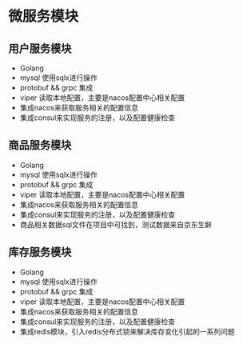 # 微服务模块
## 用户服务模块
- Golang
- mysql 使用sqlx进行操作
- protobuf && grpc 集成
- viper 读取本地配置，主要是nacos配置中心相关配置
- 集成nacos来获取服务相关的配置信息
- 集成consul来实现服务的注册，以及配置健康检查

## 商品服务模块
- Golang
- mysql 使用sqlx进行操作
- protobuf && grpc 集成
- viper 读取本地配置，主要是nacos配置中心相关配置
- 集成nacos来获取服务相关的配置信息
- 集成consul来实现服务的注册，以及配置健康检查
- 商品相关数据sql文件在项目中可找到，测试数据来自京东生鲜

## 库存服务模块
- Golang
- mysql 使用sqlx进行操作
- protobuf && grpc 集成
- viper 读取本地配置，主要是nacos配置中心相关配置
- 集成nacos来获取服务相关的配置信息
- 集成consul来实现服务的注册，以及配置健康检查
- 集成redis模块，引入redis分布式锁来解决库存变化引起的一系列问题